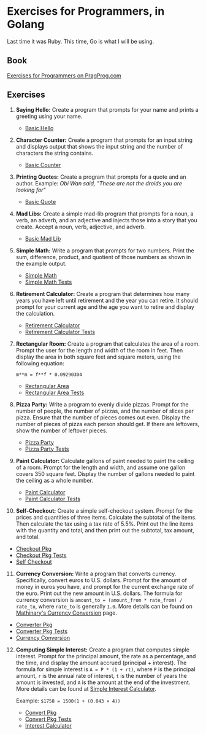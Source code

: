 # Exercises for Programmers, in Golang

Last time it was Ruby. This time, Go is what I will be using.

## Book

[Exercises for Programmers on PragProg.com][e4p]

## Exercises

1. **Saying Hello:** Create a program that prompts for your name and prints a greeting using your name.
   * [Basic Hello](01-say-hello/hello-basic.go)
2. **Character Counter:** Create a program that prompts for an input string and displays output 
that shows the input string and the number of characters the string contains.
   * [Basic Counter](02-character-count/counter-basic.go)

3. **Printing Quotes:** Create a program that prompts for a quote and an author.
   Example: _Obi Wan  said, "These are not the droids you are looking for"_
   * [Basic Quote](03-printing-quotes/quote-basic.go)

4. **Mad Libs:** Create a simple mad-lib program that prompts for a noun, a verb, an adverb, and 
   an adjective and injects those into a story that you create. Accept a noun, verb, adjective, and adverb.
   * [Basic Mad Lib](04-mad-lib/basic-mad-lib.go)

5. **Simple Math:** Write a program that prompts for two numbers. Print the sum, difference, 
   product, and quotient of those numbers as shown in the example output.
   * [Simple Math](05-simple-math/simple_math.go)
   * [Simple Math Tests](05-simple-math/simple_math_test.go)

6. **Retirement Calculator:** Create a program that determines how many years you have left until 
   retirement and the year you can retire. It should prompt for your current age and the age you want 
   to retire and display the calculation.
   * [Retirement Calculator](06-retirement-calc/retirement_calc.go)
   * [Retirement Calculator Tests](06-retirement-calc/retirement_calc_test.go)

7. **Rectangular Room:** Create a program that calculates the area of a room. Prompt the user for 
   the length and width of the room in feet. Then display the area in both square feet and square 
   meters, using the following equation:
   ```
   m**m = f**f * 0.09290304
   ```
   * [Rectangular Area](ch07-rectangular-area/area.go)
   * [Rectangular Area Tests](ch07-rectangular-area/area_test.go)

8. **Pizza Party:** Write a program to evenly divide pizzas. Prompt for the number of people, the 
   number of pizzas, and the number of slices per pizza. Ensure that the number of pieces comes out 
   even. Display the number of pieces of pizza each person should get. If there are leftovers, show 
   the number of leftover pieces.
   * [Pizza Party](ch08-pizza-party/pizza_party.go)
   * [Pizza Party Tests](ch08-pizza-party/pizza_party_test.go)

9. **Paint Calculator:** Calculate gallons of paint needed to paint the ceiling of a room. Prompt 
   for the length and width, and assume one gallon covers 350 square feet. Display the number of 
   gallons needed to paint the ceiling as a whole number.
   * [Paint Calculator](ch09-paint-calculator/paint_calc.go)
   * [Paint Calculator Tests](ch09-paint-calculator/paint_calc_test.go)

10. **Self-Checkout:** Create a simple self-checkout system. Prompt for the prices and quantities 
   of three items. Calculate the subtotal of the items. Then calculate the tax using a tax rate of 5.5%.
   Print out the line items with the quantity and total, and then print out the subtotal, tax amount, and total.
   * [Checkout Pkg](ch10-self-checkout/checkout/checkout.go)
   * [Checkout Pkg Tests](ch10-self-checkout/checkout/checkout_test.go)
   * [Self Checkout](ch10-self-checkout/self_checkout.go)

11. **Currency Conversion:** Write a program that converts currency. Specifically, convert euros 
   to U.S. dollars. Prompt for the amount of money in euros you have, and prompt for the current 
   exchange rate of the euro. Print out the new amount in U.S. dollars. The formula for currency 
   conversion is `amount_to = (amount_from * rate_from) / rate_to`, where `rate_to` is generally `1.0`.
   More details can be found on [Mathinary's Currency Conversion](http://www.mathinary.com/currency_conversion.jsp)
   page.
   * [Converter Pkg](ch11-currency-conversion/converter/converter.go)
   * [Converter Pkg Tests](ch11-currency-conversion/converter/converter_test.go)
   * [Currency Conversion](ch11-currency-conversion/currency.go)

12. **Computing Simple Interest:** Create a program that computes simple interest. Prompt for the
    principal amount, the rate as a percentage, and the time, and display the amount accrued
    (principal + interest). The formula for simple interest is `A = P * (1 + rt)`, where `P` is the
    principal amount, `r` is the annual rate of interest, `t` is the number of years the amount is
    invested, and `A` is the amount at the end of the investment.
    More details can be found at [Simple Interest Calculator][simple interest calc].

    Example: `$1758 = 1500(1 + (0.043 × 4))`
	* [Convert Pkg](ch12-computing-simple-interest/converter/converter.go)
	* [Convert Pkg Tests](ch12-computing-simple-interest/converter/converter_test.go)
	* [Interest Calculator](ch12-computing-simple-interest/interest.go)

[e4p]: https://pragprog.com/book/bhwb/exercises-for-programmers
[simple interest calc]: https://www.calculatorsoup.com/calculators/financial/simple-interest-plus-principal-calculator.php
